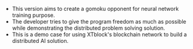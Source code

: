 - This version aims to create a gomoku opponent for neural network training purpose.
- The developer tries to give the program freedom as much as possible while demonstrating the distributed problem solving solution.
- This is a demo case for using XTblock's blockchain network to build a distributed AI solution.
